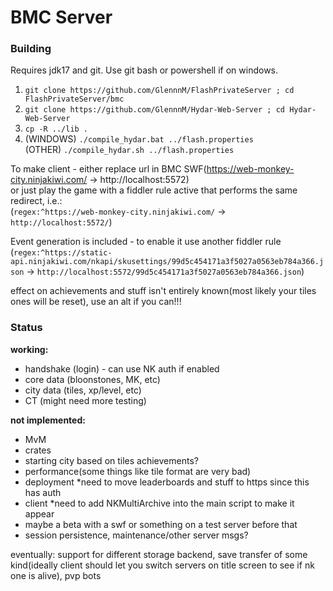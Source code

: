 # BMC Server
### Building
Requires jdk17 and git. Use git bash or powershell if on windows.

1. `git clone https://github.com/GlennnM/FlashPrivateServer ; cd FlashPrivateServer/bmc`
2. `git clone https://github.com/GlennnM/Hydar-Web-Server ; cd Hydar-Web-Server`
3. `cp -R ../lib .`
4. (WINDOWS) `./compile_hydar.bat ../flash.properties`<br>
 (OTHER) `./compile_hydar.sh ../flash.properties`

To make client - either replace url in BMC SWF(https://web-monkey-city.ninjakiwi.com/ -> http://localhost:5572)<br>or just play the game with a fiddler rule active that performs the same redirect, i.e.:<br> (`regex:^https://web-monkey-city.ninjakiwi.com/` -> `http://localhost:5572/`)

Event generation is included - to enable it use another fiddler rule <br>(`regex:^https://static-api.ninjakiwi.com/nkapi/skusettings/99d5c454171a3f5027a0563eb784a366.json` -> `http://localhost:5572/99d5c454171a3f5027a0563eb784a366.json`)

effect on achievements and stuff isn't entirely known(most likely your tiles ones will be reset), use an alt if you can!!!

### Status

**working:** 
- handshake (login) - can use NK auth if enabled
- core data (bloonstones, MK, etc)
- city data (tiles, xp/level, etc)
- CT (might need more testing)

**not implemented:** 

- MvM
- crates
- starting city based on tiles achievements?
- performance(some things like tile format are very bad)
- deployment *need to move leaderboards and stuff to https since this has auth
- client *need to add NKMultiArchive into the main script to make it appear
- maybe a beta with a swf or something on a test server before that
- session persistence, maintenance/other server msgs?

eventually: support for different storage backend, save transfer of some kind(ideally client should let you switch servers on title screen to see if nk one is alive), pvp bots

